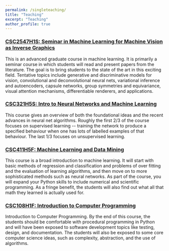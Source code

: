 ```yaml
---
permalink: /singleteaching/
title: "Teaching"
excerpt: "Teaching"
author_profile: true
---
```


### [CSC2547H1S: Seminar in Machine Learning for Machine Vision as Inverse Graphics](http://www.cs.toronto.edu/~bonner/courses/2020s/csc2547/)

This is an advanced graduate course in machine learning. It is primarily a seminar course in which students will read and present papers from the literature. The goal is to bring students to the state of the art in this exciting field. Tentative topics include generative and discriminative models for vision, convolutional and deconvolutional neural nets, variational inference and autoencoders, capsule networks, group symmetries and equivariance, visual attention mechanisms, differentiable renderers, and applications.

### [CSC321H5S: Intro to Neural Networks and Machine Learning](http://www.cs.toronto.edu/~lczhang/321/team.html)

This course gives an overview of both the foundational ideas and the recent advances in neural net algorithms. Roughly the first 2/3 of the course focuses on supervised learning -- training the network to produce a specified behaviour when one has lots of labelled examples of that behaviour. The last 1/3 focuses on unsupervised learning.

### [CSC411H5F: Machine Learning and Data Mining](http://www.cs.toronto.edu/~bonner/courses/2019f/csc411/)

This course is a broad introduction to machine learning.  It will start with basic methods of regression and classification and problems of over fitting and the evaluation of learning algorithms, and then move on to more sophisticated methods such as neural networks.  As part of the course, you will expand your Python skills to include numerical and scientific programming. As a fringe benefit, the students will also find out what all that math they learned is actually used for.

### [CSC108H1F: Introduction to Computer Programming](https://www.teach.cs.toronto.edu//~csc108h/fall/)

Introduction to Computer Programming. By the end of this course, the students should be
comfortable with procedural programming in Python and will have been exposed to software development topics
like testing, design, and documentation. The students will also be exposed to some core computer science ideas, such as
complexity, abstraction, and the use of algorithms.

